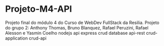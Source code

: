 # Projeto-M4-API
 Projeto final do módulo 4 do Curso de WebDev FullStack da Resilia. Projeto do grupo 2: Anthony Thomas, Bruno Blanquez, Rafael Peruzini, Rafael Alesson e Yasmin Coelho  nodejs api express crud database api-rest crud-application crud-api
